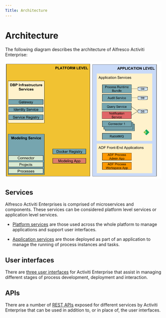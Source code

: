 ```yaml
---
Title: Architecture
---
```


# Architecture
The following diagram describes the architecture of Alfresco Activiti Enterprise: 

![Architectural Diagram](../images/arch-diagram.png)



## Services
Alfresco Activiti Enterprises is comprised of microservices and components. These services can be considered platform level services or application level services. 

* [Platform services](../architecture/arch-platform.md) are those used across the whole platform to manage applications and support user interfaces.

* [Application services](../architecture/arch-application.md) are those deployed as part of an application to manage the running of process instances and tasks. 

## User interfaces
There are [three user interfaces](../architecture/arch-ui.md) for Activiti Enterprise that assist in managing different stages of process development, deployment and interaction.

## APIs 
There are a number of [REST APIs](../apis/README.md) exposed for different services by Activiti Enterprise that can be used in addition to, or in place of, the user interfaces.


